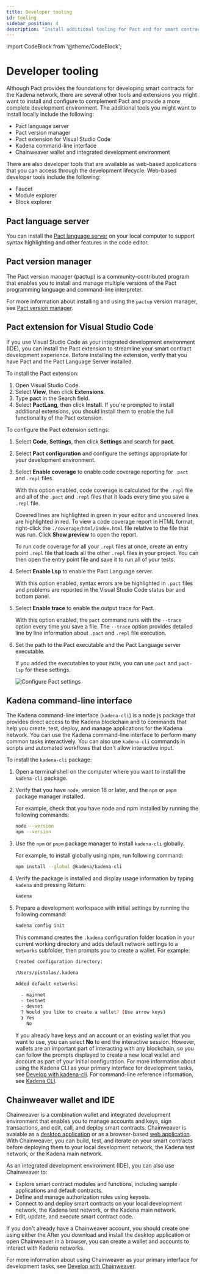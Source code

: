 ```yaml
---
title: Developer tooling
id: tooling
sidebar_position: 4
description: "Install additional tooling for Pact and for smart contract development."
---
```


import CodeBlock from '@theme/CodeBlock';

# Developer tooling

Although Pact provides the foundations for developing smart contracts for the Kadena network, there are several other tools and extensions you might want to install and configure to complement Pact and provide a more complete development environment. 
The additional tools you might want to install locally include the following:

- Pact language server
- Pact version manager
- Pact extension for Visual Studio Code
- Kadena command-line interface
- Chainweaver wallet and integrated development environment
  
There are also developer tools that are available as web-based applications that you can access through the development lifecycle.
Web-based developer tools include the following:

- Faucet
- Module explorer
- Block explorer

## Pact language server

You can install the [Pact language server](https://github.com/kadena-io/pact-lsp/releases) on your local computer to support syntax highlighting and other features in the code editor.

## Pact version manager

The Pact version manager (pactup) is a community-contributed program that enables you to install and manage multiple versions of the Pact programming language and command-line interpreter.

For more information about installing and using the `pactup` version manager, see [Pact version manager](https://github.com/kadena-community/pactup).

## Pact extension for Visual Studio Code

If you use Visual Studio Code as your integrated development environment (IDE), you can install the Pact extension to streamline your smart contract development experience. Before installing the extension, verify that you have Pact and the Pact Language Server installed.

To install the Pact extension:

1. Open Visual Studio Code.
2. Select **View**, then click **Extensions**.
3. Type **pact** in the Search field.
4. Select **PactLang**, then click **Install**. If you're prompted to install additional extensions, you should install them to enable the full functionality of the Pact extension.

To configure the Pact extension settings:

1. Select **Code**, **Settings**, then click **Settings** and search for **pact**.

2. Select **Pact configuration** and configure the settings appropriate for your development environment.
3. Select **Enable coverage** to enable code coverage reporting for `.pact` and `.repl` files.

   With this option enabled, code coverage is calculated for the `.repl` file and all of the `.pact` and `.repl` files that it loads every time you save a `.repl` file.

   Covered lines are highlighted in green in your editor and uncovered lines are highlighted in red. To view a code coverage report in HTML format, right-click the `./coverage/html/index.html` file relative to the file that was run. Click **Show preview** to open the report.

   To run code coverage for all your `.repl` files at once, create an entry point `.repl` file that loads all the other `.repl` files in your project. You can then open the entry point file and save it to run all of your tests.

4. Select **Enable Lsp** to enable the Pact Language server.

   With this option enabled, syntax errors are be highlighted in `.pact` files and problems are reported in the Visual Studio Code status bar and bottom panel.

5. Select **Enable trace** to enable the output trace for Pact.

   With this option enabled, the `pact` command runs with the `--trace` option every time you save a file. The `--trace` option provides detailed line by line information about `.pact` and `.repl` file execution.

6. Set the path to the Pact executable and the Pact Language server executable.

   If you added the executables to your `PATH`, you can use `pact` and `pact-lsp` for these settings.

   ![Configure Pact settings](/./img/vscode-pact.png)

## Kadena command-line interface

The Kadena command-line interface (`kadena-cli`) is a node.js package that provides direct access to the Kadena blockchain and to commands that help you create, test, deploy, and manage applications for the Kadena network.
You can use the Kadena command-line interface to perform many common tasks interactively.
You can also use `kadena-cli` commands in scripts and automated workflows that don't allow interactive input.

To install the `kadena-cli` package:

1. Open a terminal shell on the computer where you want to install the `kadena-cli` package.

1. Verify that you have `node`, version 18 or later, and the `npm` or `pnpm` package manager installed.
   
   For example, check that you have node and npm installed by running the following commands:

   ```bash
   node --version
   npm --version
   ```
  
2. Use the `npm` or `pnpm` package manager to install `kadena-cli` globally. 
   
   For example, to install globally using npm, run following command:

   ```bash
   npm install --global @kadena/kadena-cli
   ```

3. Verify the package is installed and display usage information by typing `kadena` and pressing Return:

   ```bash
   kadena
   ```

4. Prepare a development workspace with initial settings by running the following command:
   
   ```bash
   kadena config init
   ```
   
   This command creates the `.kadena` configuration folder location in your current working directory and adds default network settings to a `networks` subfolder, then prompts you to create a wallet.
   For example:
   
   ```bash
   Created configuration directory:
   
   /Users/pistolas/.kadena
   
   Added default networks:
     
     - mainnet
     - testnet
     - devnet
     ? Would you like to create a wallet? (Use arrow keys)
     ❯ Yes
       No
   ```

   If you already have keys and an account or an existing wallet that you want to use, you can select **No** to end the interactive session.
   However, wallets are an important part of interacting with any blockchain, so you can follow the prompts displayed to create a new local wallet and account as part of your initial configuration.
   For more information about using the Kadena CLI as your primary interface for development tasks, see [Develop with kadena-cli](/guides/dev-kadena-cli).
   For command-line reference information, see [Kadena CLI](/reference/kadena-cli-ref).

## Chainweaver wallet and IDE

Chainweaver is a combination wallet and integrated development environment that enables you to manage accounts and keys, sign transactions, and edit, call, and deploy smart contracts.
Chainweaver is avaiable as a [desktop application](https://github.com/kadena-io/chainweaver/releases) or as a browser-based [web application](https://chainweaver.kadena.network/).
With Chainweaver, you can build, test, and iterate on your smart contracts before deploying them to your local development network, the Kadena test network, or the Kadena main network.

As an integrated development environment (IDE), you can also use Chainweaver to:

- Explore smart contract modules and functions, including sample applications and default contracts.
- Define and manage authorization rules using keysets.
- Connect to and deploy smart contracts on your local development network, the Kadena test network, or the Kadena main network.
- Edit, update, and execute smart contract code.

If you don't already have a Chainweaver account, you should create one using either the  After you download and install the desktop application or open Chainweaver in a browser, you can create a wallet and accounts to interact with Kadena networks.

For more information about using Chainweaver as your primary interface for development tasks, see [Develop with Chainweaver](/guides/chainweaver).
